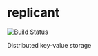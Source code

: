 # replicant
[![Build Status](https://travis-ci.org/Kambius/replicant.svg?branch=master)](https://travis-ci.org/Kambius/replicant)

Distributed key-value storage
